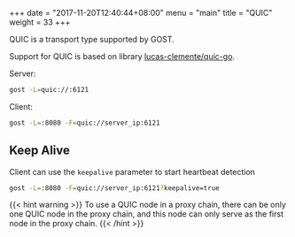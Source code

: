 +++
date = "2017-11-20T12:40:44+08:00"
menu = "main"
title = "QUIC"
weight = 33
+++

QUIC is a transport type supported by GOST.

Support for QUIC is based on library [lucas-clemente/quic-go](https://github.com/lucas-clemente/quic-go).

Server:

```bash
gost -L=quic://:6121
```

Client:

```bash
gost -L=:8080 -F=quic://server_ip:6121
```

## Keep Alive

Client can use the `keepalive` parameter to start heartbeat detection

```bash
gost -L=:8080 -F=quic://server_ip:6121?keepalive=true
```

{{< hint warning >}}
To use a QUIC node in a proxy chain, there can be only one QUIC node in the proxy chain, and this node can only serve as the first node in the proxy chain.
{{< /hint >}}

